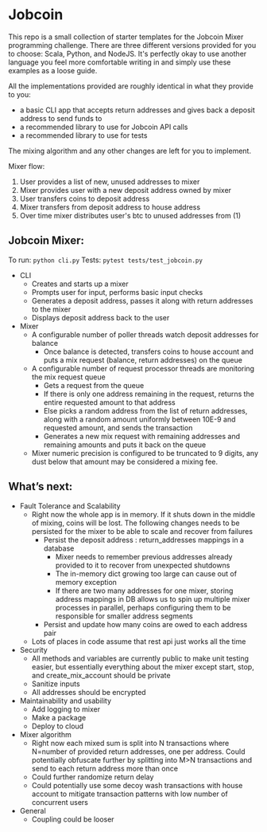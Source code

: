# Jobcoin

This repo is a small collection of starter templates for the Jobcoin Mixer programming challenge. There are three different versions provided for you to choose: Scala, Python, and NodeJS. It's perfectly okay to use another language you feel more comfortable writing in and simply use these examples as a loose guide.

All the implementations provided are roughly identical in what they provide to you:
 * a basic CLI app that accepts return addresses and gives back a deposit address to send funds to
 * a recommended library to use for Jobcoin API calls
 * a recommended library to use for tests
 
The mixing algorithm and any other changes are left for you to implement.

Mixer flow:
1. User provides a list of new, unused addresses to mixer
2. Mixer provides user with a new deposit address owned by mixer
3. User transfers coins to deposit address
4. Mixer transfers from deposit address to house address
5. Over time mixer distributes user's btc to unused addresses from (1)

## Jobcoin Mixer:

To run: `python cli.py`
Tests: `pytest tests/test_jobcoin.py`
* CLI
    * Creates and starts up a mixer
    * Prompts user for input, performs basic input checks
    * Generates a deposit address, passes it along with return addresses to the mixer
    * Displays deposit address back to the user
* Mixer
    * A configurable number of poller threads watch deposit addresses for balance
        * Once balance is detected, transfers coins to house account and puts a mix request (balance, return addresses) on the queue
    * A configurable number of request processor threads are monitoring the mix request queue
        * Gets a request from the queue
        * If there is only one address remaining in the request, returns the entire requested amount to that address
        * Else picks a random address from the list of return addresses, along with a random amount uniformly between 10E-9 and requested amount, and sends the transaction
        * Generates a new mix request with remaining addresses and remaining amounts and puts it back on the queue
    * Mixer numeric precision is configured to be truncated to 9 digits, any dust below that amount may be considered a mixing fee.

## What’s next:
* Fault Tolerance and Scalability
    * Right now the whole app is in memory. If it shuts down in the middle of mixing, coins will be lost. The following changes needs to be persisted for the mixer to be able to scale and recover from failures
        * Persist the deposit address : return_addresses mappings in a database
            * Mixer needs to remember previous addresses already provided to it to recover from unexpected shutdowns
            * The in-memory dict growing too large can cause out of memory exception
            * If there are two many addresses for one mixer, storing address mappings in DB allows us to spin up multiple mixer processes in parallel, perhaps configuring them to be responsible for smaller address segments
        * Persist and update how many coins are owed to each address pair
    * Lots of places in code assume that rest api just works all the time
* Security
    * All methods and variables are currently public to make unit testing easier, but essentially everything about the mixer except start, stop, and create_mix_account should be private
    * Sanitize inputs
    * All addresses should be encrypted
* Maintainability and usability
    * Add logging to mixer
    * Make a package
    * Deploy to cloud
* Mixer algorithm
    * Right now each mixed sum is split into N transactions where N=number of provided return addresses, one per address. Could potentially obfuscate further by splitting into M>N transactions and send to each return address more than once
    * Could further randomize return delay
    * Could potentially use some decoy wash transactions with house account to mitigate transaction patterns with low number of concurrent users
* General
    * Coupling could be looser

